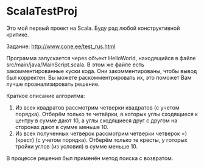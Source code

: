 # ScalaTestProj

Это мой первый проект на Scala. Буду рад любой конструктивной критике.

Задание: http://www.cone.ee/test_rus.html

Программа запускается через объект HelloWorld, находящийся в файле src/main/java/MainScript.scala. В этом же файле есть закомментированные куски кода. Они закомментированы, чтобы вывод был корректен. Вы можете раскомментрировать их, это поможет Вам лучше проанализировать решение.

Краткое описание алгоритма:
1) Из всех квадратов рассмотрим четверки квадратов (с учетом порядка). Отберём только те четвёрки, в которых углы сходящиеся к центру в сумме дают 10, а углы сходящиеся друг с другом на сторонах дают в сумме меньше 10.
2) Из всех полученных четверок рассмотрим четверки четверок =) (крест) (с учетом порядка). Отберём только те кресты, у готорых тройки углов (из условия) в сумме меньше 10.

В процессе решения был применён метод поиска с возвратом.
